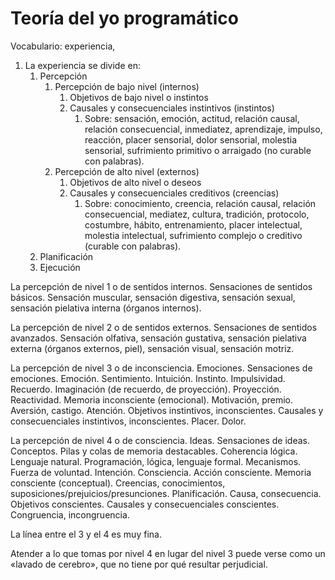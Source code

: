# Teoría del yo programático

Vocabulario: experiencia, 

1. La experiencia se divide en:
   1. Percepción
      1. Percepción de bajo nivel (internos)
         1. Objetivos de bajo nivel o instintos
         2. Causales y consecuenciales instintivos (instintos)
            1. Sobre: sensación, emoción, actitud, relación causal, relación consecuencial, inmediatez, aprendizaje, impulso, reacción, placer sensorial, dolor sensorial, molestia sensorial, sufrimiento primitivo o arraigado (no curable con palabras).
      2. Percepción de alto nivel (externos)
         1. Objetivos de alto nivel o deseos
         2. Causales y consecuenciales creditivos (creencias)
            1. Sobre: conocimiento, creencia, relación causal, relación consecuencial, mediatez, cultura, tradición, protocolo, costumbre, hábito, entrenamiento, placer intelectual,  molestia intelectual, sufrimiento complejo o creditivo (curable con palabras).
   2. Planificación
   3. Ejecución




La percepción de nivel 1 o de sentidos internos. Sensaciones de sentidos básicos. Sensación muscular, sensación digestiva, sensación sexual, sensación pielativa interna (órganos internos).

La percepción de nivel 2 o de sentidos externos. Sensaciones de sentidos avanzados. Sensación olfativa, sensación gustativa, sensación pielativa externa (órganos externos, piel), sensación visual, sensación motriz.

La percepción de nivel 3 o de inconsciencia. Emociones. Sensaciones de emociones. Emoción. Sentimiento. Intuición. Instinto. Impulsividad. Recuerdo. Imaginación (de recuerdo, de proyección). Proyección. Reactividad. Memoria inconsciente (emocional). Motivación, premio. Aversión, castigo. Atención. Objetivos instintivos, inconscientes. Causales y consecuenciales instintivos, inconscientes. Placer. Dolor.

La percepción de nivel 4 o de consciencia. Ideas. Sensaciones de ideas. Conceptos. Pilas y colas de memoria destacables. Coherencia lógica. Lenguaje natural. Programación, lógica, lenguaje formal. Mecanismos. Fuerza de voluntad. Intención. Consciencia. Acción consciente. Memoria consciente (conceptual). Creencias, conocimientos, suposiciones/prejuicios/presunciones. Planificación. Causa, consecuencia. Objetivos conscientes. Causales y consecuenciales conscientes. Congruencia, incongruencia.

La línea entre el 3 y el 4 es muy fina.

Atender a lo que tomas por nivel 4 en lugar del nivel 3 puede verse como un «lavado de cerebro», que no tiene por qué resultar perjudicial.
